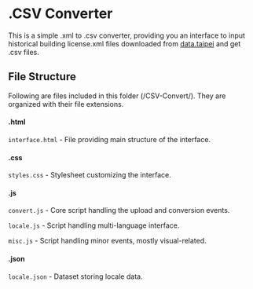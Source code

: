 # .CSV Converter
This is a simple .xml to .csv converter, providing you an interface to input historical building license.xml files downloaded from [data.taipei](https://data.taipei/#/dataset/detail?id=c876ff02-af2e-4eb8-bd33-d444f5052733) and get .csv files.

## File Structure
Following are files included in this folder (/CSV-Convert/). They are organized with their file extensions.

#### .html
`interface.html` - File providing main structure of the interface.

#### .css
`styles.css` - Stylesheet customizing the interface.

#### .js
`convert.js` - Core script handling the upload and conversion events.

`locale.js` - Script handling multi-language interface.

`misc.js` - Script handling minor events, mostly visual-related.

#### .json
`locale.json` - Dataset storing locale data.
